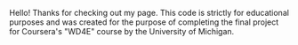 Hello! Thanks for checking out my page. This code is strictly for educational purposes and was created for the purpose of completing the final project for Coursera's "WD4E" course by the University of Michigan.

